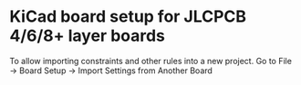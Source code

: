 # KiCad board setup for JLCPCB 4/6/8+ layer boards
To allow importing constraints and other rules into a new project.
Go to File -> Board Setup -> Import Settings from Another Board
